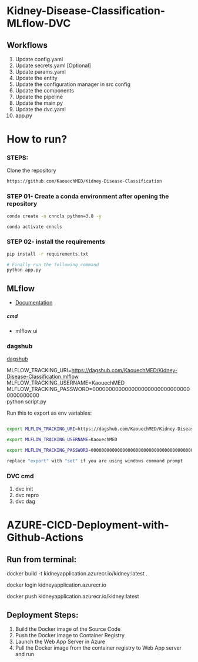 # Kidney-Disease-Classification-MLflow-DVC


## Workflows

1. Update config.yaml
2. Update secrets.yaml [Optional]
3. Update params.yaml
4. Update the entity
5. Update the configuration manager in src config
6. Update the components
7. Update the pipeline 
8. Update the main.py
9. Update the dvc.yaml
10. app.py

# How to run?
### STEPS:

Clone the repository

```bash
https://github.com/KaouechMED/Kidney-Disease-Classification
```
### STEP 01- Create a conda environment after opening the repository

```bash
conda create -n cnncls python=3.8 -y
```

```bash
conda activate cnncls
```


### STEP 02- install the requirements
```bash
pip install -r requirements.txt
```

```bash
# Finally run the following command
python app.py
```








## MLflow

- [Documentation](https://mlflow.org/docs/latest/index.html)



##### cmd
- mlflow ui

### dagshub
[dagshub](https://dagshub.com/)

MLFLOW_TRACKING_URI=https://dagshub.com/KaouechMED/Kidney-Disease-Classification.mlflow \
MLFLOW_TRACKING_USERNAME=KaouechMED \
MLFLOW_TRACKING_PASSWORD=0000000000000000000000000000000000000000 \
python script.py

Run this to export as env variables:

```bash

export MLFLOW_TRACKING_URI=https://dagshub.com/KaouechMED/Kidney-Disease-Classification.mlflow

export MLFLOW_TRACKING_USERNAME=KaouechMED 

export MLFLOW_TRACKING_PASSWORD=0000000000000000000000000000000000000000

replace "export" with "set" if you are using windows command prompt

```
### DVC cmd

1. dvc init
2. dvc repro
3. dvc dag


# AZURE-CICD-Deployment-with-Github-Actions



## Run from terminal:

docker build -t kidneyapplication.azurecr.io/kidney:latest .

docker login kidneyapplication.azurecr.io

docker push kidneyapplication.azurecr.io/kidney:latest


## Deployment Steps:

1. Build the Docker image of the Source Code
2. Push the Docker image to Container Registry
3. Launch the Web App Server in Azure 
4. Pull the Docker image from the container registry to Web App server and run 